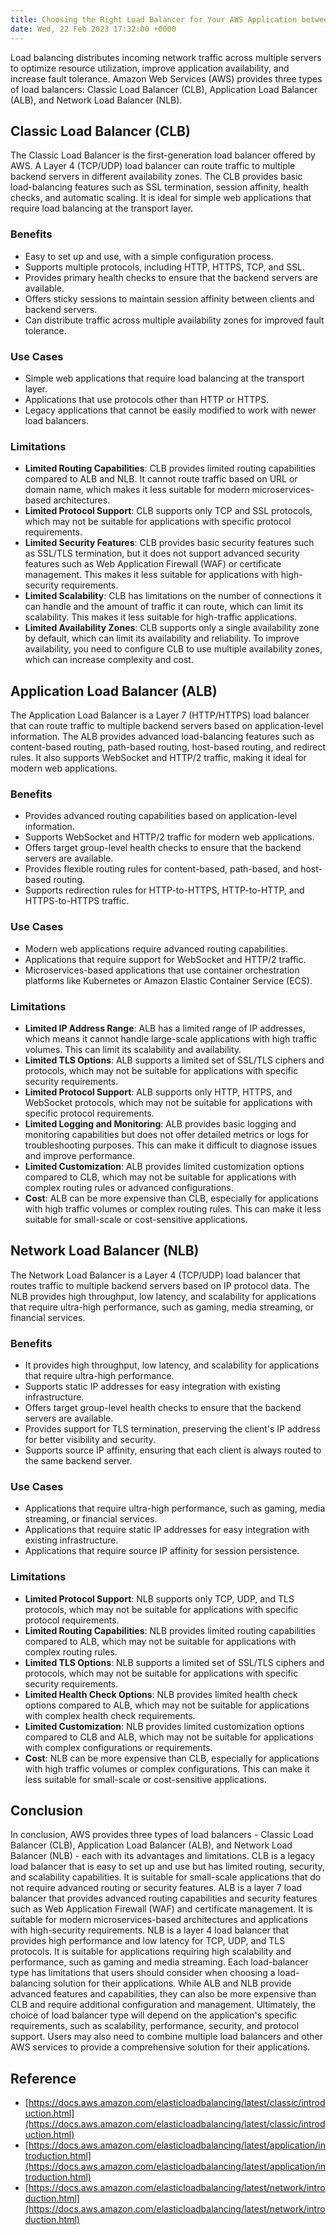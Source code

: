 ```yaml
---
title: Choosing the Right Load Balancer for Your AWS Application between CLB, ALB, and NLB
date: Wed, 22 Feb 2023 17:32:00 +0000
---
```


Load balancing distributes incoming network traffic across multiple servers to optimize resource utilization, improve application availability, and increase fault tolerance. Amazon Web Services (AWS) provides three types of load balancers: Classic Load Balancer (CLB), Application Load Balancer (ALB), and Network Load Balancer (NLB).

## Classic Load Balancer (CLB)

The Classic Load Balancer is the first-generation load balancer offered by AWS. A Layer 4 (TCP/UDP) load balancer can route traffic to multiple backend servers in different availability zones. The CLB provides basic load-balancing features such as SSL termination, session affinity, health checks, and automatic scaling. It is ideal for simple web applications that require load balancing at the transport layer.

### Benefits

-   Easy to set up and use, with a simple configuration process.
-   Supports multiple protocols, including HTTP, HTTPS, TCP, and SSL.
-   Provides primary health checks to ensure that the backend servers are available.
-   Offers sticky sessions to maintain session affinity between clients and backend servers.
-   Can distribute traffic across multiple availability zones for improved fault tolerance.

### Use Cases

-   Simple web applications that require load balancing at the transport layer.
-   Applications that use protocols other than HTTP or HTTPS.
-   Legacy applications that cannot be easily modified to work with newer load balancers.

### Limitations

-   **Limited Routing Capabilities**: CLB provides limited routing capabilities compared to ALB and NLB. It cannot route traffic based on URL or domain name, which makes it less suitable for modern microservices-based architectures.
-   **Limited Protocol Support**: CLB supports only TCP and SSL protocols, which may not be suitable for applications with specific protocol requirements.
-   **Limited Security Features**: CLB provides basic security features such as SSL/TLS termination, but it does not support advanced security features such as Web Application Firewall (WAF) or certificate management. This makes it less suitable for applications with high-security requirements.
-   **Limited Scalability**: CLB has limitations on the number of connections it can handle and the amount of traffic it can route, which can limit its scalability. This makes it less suitable for high-traffic applications.
-   **Limited Availability Zones**: CLB supports only a single availability zone by default, which can limit its availability and reliability. To improve availability, you need to configure CLB to use multiple availability zones, which can increase complexity and cost.

## Application Load Balancer (ALB)

The Application Load Balancer is a Layer 7 (HTTP/HTTPS) load balancer that can route traffic to multiple backend servers based on application-level information. The ALB provides advanced load-balancing features such as content-based routing, path-based routing, host-based routing, and redirect rules. It also supports WebSocket and HTTP/2 traffic, making it ideal for modern web applications.

### Benefits

-   Provides advanced routing capabilities based on application-level information.
-   Supports WebSocket and HTTP/2 traffic for modern web applications.
-   Offers target group-level health checks to ensure that the backend servers are available.
-   Provides flexible routing rules for content-based, path-based, and host-based routing.
-   Supports redirection rules for HTTP-to-HTTPS, HTTP-to-HTTP, and HTTPS-to-HTTPS traffic.

### Use Cases

-   Modern web applications require advanced routing capabilities.
-   Applications that require support for WebSocket and HTTP/2 traffic.
-   Microservices-based applications that use container orchestration platforms like Kubernetes or Amazon Elastic Container Service (ECS).

### Limitations

-   **Limited IP Address Range**: ALB has a limited range of IP addresses, which means it cannot handle large-scale applications with high traffic volumes. This can limit its scalability and availability.
-   **Limited TLS Options**: ALB supports a limited set of SSL/TLS ciphers and protocols, which may not be suitable for applications with specific security requirements.
-   **Limited Protocol Support**: ALB supports only HTTP, HTTPS, and WebSocket protocols, which may not be suitable for applications with specific protocol requirements.
-   **Limited Logging and Monitoring**: ALB provides basic logging and monitoring capabilities but does not offer detailed metrics or logs for troubleshooting purposes. This can make it difficult to diagnose issues and improve performance.
-   **Limited Customization**: ALB provides limited customization options compared to CLB, which may not be suitable for applications with complex routing rules or advanced configurations.
-   **Cost**: ALB can be more expensive than CLB, especially for applications with high traffic volumes or complex routing rules. This can make it less suitable for small-scale or cost-sensitive applications.

## Network Load Balancer (NLB)

The Network Load Balancer is a Layer 4 (TCP/UDP) load balancer that routes traffic to multiple backend servers based on IP protocol data. The NLB provides high throughput, low latency, and scalability for applications that require ultra-high performance, such as gaming, media streaming, or financial services.

### Benefits

-   It provides high throughput, low latency, and scalability for applications that require ultra-high performance.
-   Supports static IP addresses for easy integration with existing infrastructure.
-   Offers target group-level health checks to ensure that the backend servers are available.
-   Provides support for TLS termination, preserving the client's IP address for better visibility and security.
-   Supports source IP affinity, ensuring that each client is always routed to the same backend server.

### Use Cases

-   Applications that require ultra-high performance, such as gaming, media streaming, or financial services.
-   Applications that require static IP addresses for easy integration with existing infrastructure.
-   Applications that require source IP affinity for session persistence.

### Limitations

-   **Limited Protocol Support**: NLB supports only TCP, UDP, and TLS protocols, which may not be suitable for applications with specific protocol requirements.
-   **Limited Routing Capabilities**: NLB provides limited routing capabilities compared to ALB, which may not be suitable for applications with complex routing rules.
-   **Limited TLS Options**: NLB supports a limited set of SSL/TLS ciphers and protocols, which may not be suitable for applications with specific security requirements.
-   **Limited Health Check Options**: NLB provides limited health check options compared to ALB, which may not be suitable for applications with complex health check requirements.
-   **Limited Customization**: NLB provides limited customization options compared to CLB and ALB, which may not be suitable for applications with complex configurations or requirements.
-   **Cost**: NLB can be more expensive than CLB, especially for applications with high traffic volumes or complex configurations. This can make it less suitable for small-scale or cost-sensitive applications.

## Conclusion

In conclusion, AWS provides three types of load balancers - Classic Load Balancer (CLB), Application Load Balancer (ALB), and Network Load Balancer (NLB) - each with its advantages and limitations. CLB is a legacy load balancer that is easy to set up and use but has limited routing, security, and scalability capabilities. It is suitable for small-scale applications that do not require advanced routing or security features. ALB is a layer 7 load balancer that provides advanced routing capabilities and security features such as Web Application Firewall (WAF) and certificate management. It is suitable for modern microservices-based architectures and applications with high-security requirements. NLB is a layer 4 load balancer that provides high performance and low latency for TCP, UDP, and TLS protocols. It is suitable for applications requiring high scalability and performance, such as gaming and media streaming. Each load-balancer type has limitations that users should consider when choosing a load-balancing solution for their applications. While ALB and NLB provide advanced features and capabilities, they can also be more expensive than CLB and require additional configuration and management. Ultimately, the choice of load balancer type will depend on the application's specific requirements, such as scalability, performance, security, and protocol support. Users may also need to combine multiple load balancers and other AWS services to provide a comprehensive solution for their applications.

## Reference

-   [https://docs.aws.amazon.com/elasticloadbalancing/latest/classic/introduction.html](https://docs.aws.amazon.com/elasticloadbalancing/latest/classic/introduction.html)
-   [https://docs.aws.amazon.com/elasticloadbalancing/latest/application/introduction.html](https://docs.aws.amazon.com/elasticloadbalancing/latest/application/introduction.html)
-   [https://docs.aws.amazon.com/elasticloadbalancing/latest/network/introduction.html](https://docs.aws.amazon.com/elasticloadbalancing/latest/network/introduction.html)